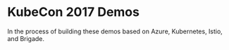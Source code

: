 # KubeCon 2017 Demos

In the process of building these demos based on Azure, Kubernetes, Istio, and Brigade.
